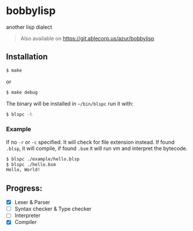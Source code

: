 # bobbylisp
another lisp dialect
> Also available on https://git.ablecorp.us/azur/bobbylisp

## Installation
```bash
$ make
```
or
```bash
$ make debug
```
The binary will be installed in `~/bin/blspc` run it with:
```bash
$ blspc -h
```

### Example
If no `-r` or `-c` specified. It will check for file extension instead.
If found `.blsp`, it will compile, if found `.bsm` it will run vm and interpret the bytecode.
```bash
$ blspc ./example/hello.blsp
$ blspc ./hello.bsm
Hello, World!
```

## Progress:
- [X] Lexer & Parser
- [ ] Syntax checker & Type checker
- [ ] Interpreter
- [X] Compiler
